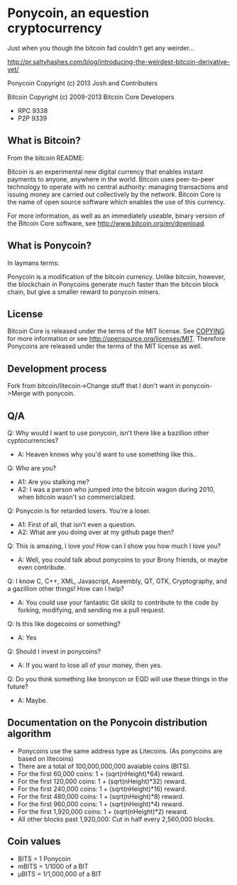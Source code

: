 Ponycoin, an equestion cryptocurrency
=====================================
Just when you though the bitcoin fad couldn't get any weirder...

http://pr.saltyhashes.com/blog/introducing-the-weirdest-bitcoin-derivative-yet/

Ponycoin Copyright (c) 2013 Josh and Contributers

Bitcoin Copyright (c) 2009-2013 Bitcoin Core Developers

* RPC 9338
* P2P 9339

What is Bitcoin?
----------------

From the bitcoin README:

Bitcoin is an experimental new digital currency that enables instant payments to
anyone, anywhere in the world. Bitcoin uses peer-to-peer technology to operate
with no central authority: managing transactions and issuing money are carried
out collectively by the network. Bitcoin Core is the name of open source
software which enables the use of this currency.

For more information, as well as an immediately useable, binary version of
the Bitcoin Core software, see http://www.bitcoin.org/en/download.

What is Ponycoin?
----------------

In laymans terms:

Ponycoin is a modification of the bitcoin currency. Unlike bitcoin, however, the blockchain
in Ponycoins generate much faster than the bitcoin block chain, but give a smaller reward
to ponycoin miners.

License
-------

Bitcoin Core is released under the terms of the MIT license. See [COPYING](COPYING) for more
information or see http://opensource.org/licenses/MIT. Therefore Ponycoins are released under
the terms of the MIT license as well.

Development process
-------------------

Fork from bitcoin/litecoin->Change stuff that I don't want in ponycoin->Merge with ponycoin.

Q/A
---

Q: Why would I want to use ponycoin, isn't there like a bazillion other cyptocurrencies?
* A: Heaven knows why you'd want to use something like this..

Q: Who are you?
* A1: Are you stalking me?
* A2: I was a person who jumped into the bitcoin wagon during 2010, when bitcoin wasn't so commercialized.

Q: Ponycoin is for retarded losers. You're a loser.
* A1: First of all, that isn't even a question.
* A2: What are you doing over at my github page then?

Q: This is amazing, I love you! How can I show you how much I love you?
* A: Well, you could talk about ponycoins to your Brony friends, or maybe even contribute.

Q: I know C, C++, XML, Javascript, Aseembly, QT, GTK, Cryptography, and a gazillion other things! How can I help?
* A: You could use your fantastic Git skillz to contribute to the code by forking, modifying,
and sending me a pull request.

Q: Is this like dogecoins or something?
* A: Yes

Q: Should I invest in ponycoins?
* A: If you want to lose all of your money, then yes.

Q: Do you think something like bronycon or EQD will use these things in the future?
* A: Maybe.

Documentation on the Ponycoin distribution algorithm
-----------------------------------------------------------------
* Ponycoins use the same address type as Litecoins. (As ponycoins are based on litecoins)
* There are a total of 100,000,000,000 avaiable coins (BITS).
* For the first 60,000 coins: 1 + (sqrt(nHeight)*64) reward.
* For the first 120,000 coins: 1 + (sqrt(nHeight)*32) reward.
* For the first 240,000 coins: 1 + (sqrt(nHeight)*16) reward.
* For the first 480,000 coins: 1 + (sqrt(nHeight)*8) reward.
* For the first 960,000 coins: 1 + (sqrt(nHeight)*4) reward.
* For the first 1,920,000 coins: 1 + (sqrt(nHeight)*2) reward.
* All other blocks past 1,920,000: Cut in half every 2,560,000 blocks.

Coin values
-----------

* BITS = 1 Ponycoin
* mBITS = 1/1000 of a BIT
* μBITS = 1/1,000,000 of a BIT
